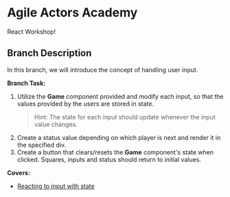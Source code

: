 # Agile Actors Academy

React Workshop!

## Branch Description

In this branch, we will introduce the concept of handling user input.

**Branch Task:**

1. Utilize the **Game** component provided and modify each input, so that the values provided by the users are stored in state.
   > Hint: The state for each input should update whenever the input value changes.
2. Create a status value depending on which player is next and render it in the specified div.
3. Create a button that clears/resets the **Game** component's state when clicked. Squares, inputs and status should return to initial values.

**Covers:**

- [Reacting to input with state](https://react.dev/learn/reacting-to-input-with-state)
